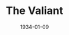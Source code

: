 ---
title: The Valiant
date: 1934-01-09
closing_date:
layout: productions
playbill:
Theatre: Theatre Jacksonville
cast:
- Jailer: Birt Byrd
- James Dyke: Charles Luckie
- The Warden: Isaac Peiser
- The Girl: Mary Keen
- Chaplain: J. Douglas Haygood
- Attendant: Carl Speh
crew:
- Director: J. Douglas Haygood
understudies:
orchestra:
external_links:
---